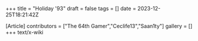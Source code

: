 +++
title = "Holiday '93"
draft = false
tags = []
date = 2023-12-25T18:21:42Z

[Article]
contributors = ["The 64th Gamer","Ceclife13","Saan1ty"]
gallery = []
+++
text/x-wiki